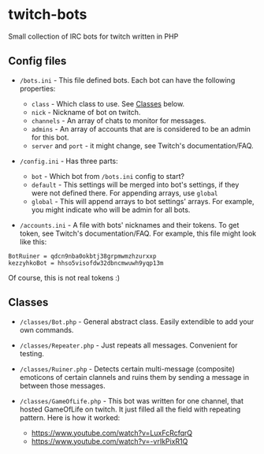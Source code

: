 # twitch-bots
Small collection of IRC bots for twitch written in PHP



## Config files

* `/bots.ini` - 
This file defined bots. Each bot can have the following properties:
    * `class` - Which class to use. See [Classes](#classes) below.
    * `nick` - Nickname of bot on twitch.
    * `channels` - An array of chats to monitor for messages.
    * `admins` - An array of accounts that are is considered to be an admin for this bot.
    * `server` and `port` - it might change, see Twitch's documentation/FAQ.

* `/config.ini` - 
Has three parts:
    * `bot` - Which bot from `/bots.ini` config to start?
    * `default` - This settings will be merged into bot's settings, if they were not defined there. For appending arrays, use `global`
    * `global` - This will append arrays to bot settings' arrays. For example, you might indicate who will be admin for all bots.
    
* `/accounts.ini` - 
A file with bots' nicknames and their tokens. To get token, see Twitch's documentation/FAQ. For example, this file might look like this:
```
BotRuiner = qdcn9nba0okbtj38grpmwmzhzurxxp
kezzyhkoBot = hhso5visofdw32dbncmwuwh9yqp13m
```
Of course, this is not real tokens :)



## Classes

* `/classes/Bot.php` - 
General abstract class.
Easily extendible to add your own commands.

* `/classes/Repeater.php` - 
Just repeats all messages.
Convenient for testing.

* `/classes/Ruiner.php` - 
Detects certain multi-message (composite) emoticons of certain clannels and ruins them by sending a message in between those messages.

* `/classes/GameOfLife.php` - 
This bot was written for one channel, that hosted GameOfLife on twitch.
It just filled all the field with repeating pattern.
Here is how it worked:
    * https://www.youtube.com/watch?v=LuxFcRcfqrQ
    * https://www.youtube.com/watch?v=-vrIkPixR1Q
